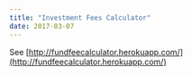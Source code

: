 ```yaml
---
title: "Investment Fees Calculator"
date: 2017-03-07
---
```


See [http://fundfeecalculator.herokuapp.com/](http://fundfeecalculator.herokuapp.com/)
